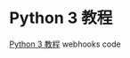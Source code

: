 Python 3 教程
============

[Python 3 教程](https://www.liaoxuefeng.com/wiki/1016959663602400)
webhooks code 
